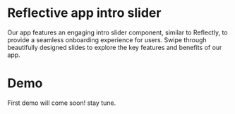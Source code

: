
# Reflective app intro slider

Our app features an engaging intro slider component, similar to Reflectly, to provide a seamless onboarding experience for users. Swipe through beautifully designed slides to explore the key features and benefits of our app.

# Demo

First demo will come soon! stay tune.